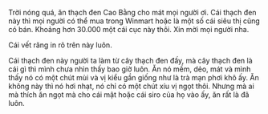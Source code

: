 Trời nóng quá, ăn thạch đen Cao Bằng cho mát mọi người ơi. Cái thạch đen này thì mọi người có thể mua trong Winmart hoặc là một số cái siêu thị cũng có bán. Khoảng hơn 30.000 một cái cục này thôi. Xin mời mọi người nha. 

















Cái vết răng in rõ trên này luôn. 





















Cái thạch đen này người ta làm từ cây thạch đen đấy, mà cây thạch đen là cái gì thì mình chưa nhìn thấy bao giờ luôn. Ăn nó mềm, dẻo, mát và mình thấy nó có một chút mùi và vị kiểu gần giống như là trà mạn phơi khô ấy. Ăn không này thì nó hơi nhạt, nó chỉ có một chút xíu vị ngọt thôi. Nhưng mà ai mà thích ăn ngọt mà cho cái mật hoặc cái siro của họ vào ấy, ăn rất là đã luôn.